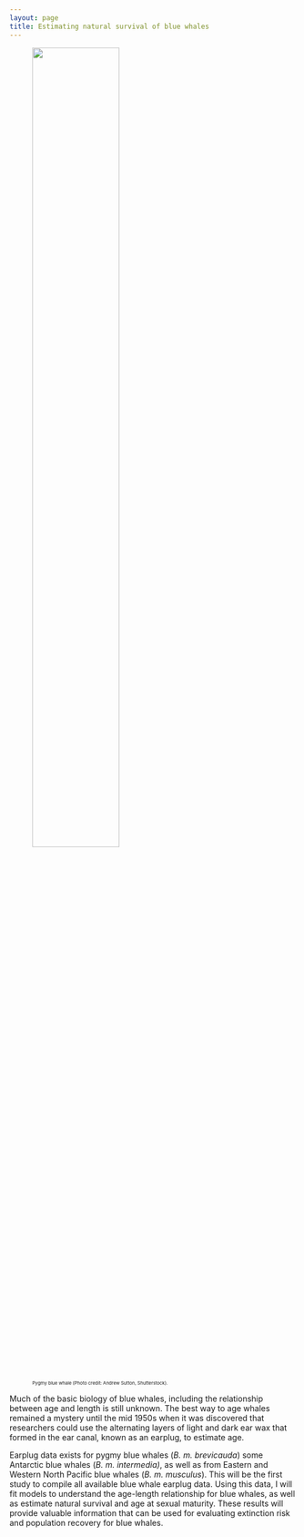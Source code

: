 ```yaml
---
layout: page
title: Estimating natural survival of blue whales
---
```

<figure align = "left">
  <img style="display: block;" src="https://zoer27.github.io/assets/img/pygmybluewhale.jpg" width= "60%" align = "center">
  <figcaption style = "font-size:8px;">Pygmy blue whale (Photo credit: Andrew Sutton, Shutterstock).</figcaption>
</figure>

Much of the basic biology of blue whales, including the relationship between age and length is still unknown. The best way to age whales remained a mystery until the mid 1950s when it was discovered that researchers could use the alternating layers of light and dark ear wax that formed in the ear canal, known as an earplug, to estimate age.

Earplug data exists for pygmy blue whales (*B. m. brevicauda*) some Antarctic blue whales (*B. m. intermedia)*, as well as from Eastern and Western North Pacific blue whales (*B. m. musculus*). This will be the first study to compile all available blue whale earplug data. Using this data, I will fit models to understand the age-length relationship for blue whales, as well as estimate natural survival and age at sexual maturity. These results will provide valuable information that can be used for evaluating extinction risk and population recovery for blue whales.